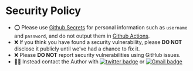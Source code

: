 # Security Policy

- :o: Please use [Github Secrets](https://github.com/iwasakishuto/Form-Auto-Fill-In/settings/secrets/actions) for personal information such as `username` and `password`, and do not output them in [Github Actions](https://github.com/iwasakishuto/Form-Auto-Fill-In/blob/main/.github/workflows/regular_execution.yml).
- :x: If you think you have found a security vulnerability, please **DO NOT** disclose it publicly until we’ve had a chance to fix it.
- :x: Please **DO NOT** report security vulnerabilities using GitHub issues.
- :bowing_man: Instead contact the Author with [![twitter badge](https://img.shields.io/badge/twitter-DM-1da1f2?style=flat-radius&logo=twitter)](https://www.twitter.com/messages/compose?recipient_id=1042783905697288193&text=I%20have%20found%20the%20security%20vulnerability%20in%20Form-Auto-Fill-In,%20...) or [![Gmail badge](https://img.shields.io/badge/Gmail-cabernet.rock@gmail.com-eeeeee?style=flat-square&logo=gmail)](mailto:cabernet.rock@gmail.com)